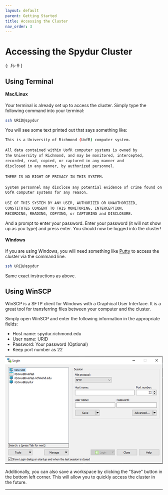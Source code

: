 ```yaml
---
layout: default
parent: Getting Started
title: Accessing the Cluster
nav_order: 3
---
```


# Accessing the Spydur Cluster
{: .fs-9 }

## Using Terminal

#### Mac/Linux

Your terminal is already set up to access the cluster. Simply type the following command into your terminal:

```bash
ssh URID@spydur
```

You will see some text printed out that says something like:

```bash
This is a University of Richmond (UofR) computer system.

All data contained within UofR computer systems is owned by
the University of Richmond, and may be monitored, intercepted,
recorded, read, copied, or captured in any manner and
disclosed in any manner, by authorized personnel.

THERE IS NO RIGHT OF PRIVACY IN THIS SYSTEM.

System personnel may disclose any potential evidence of crime found on
UofR computer systems for any reason.

USE OF THIS SYSTEM BY ANY USER, AUTHORIZED OR UNAUTHORIZED,
CONSTITUTES CONSENT TO THIS MONITORING, INTERCEPTION,
RECORDING, READING, COPYING, or CAPTURING and DISCLOSURE.
```

And a prompt to enter your password. Enter your password (it will not show up as you type) and press enter. You should now be logged into the cluster! 

#### Windows

If you are using Windows, you will need something like [Putty] to access the cluster via the command line.

```bash
ssh URID@spydur
```

Same exact instructions as above.

## Using WinSCP

WinSCP is a SFTP client for Windows with a Graphical User Interface. It is a great tool for transferring files between your computer and the cluster.

Simply open WinSCP and enter the following information in the appropriate fields:

- Host name: spydur.richmond.edu
- User name: URID
- Password: Your password (Optional)
- Keep port number as 22

<img 
  src="https://github.com/np3wu/Spydur_Guide/blob/main/images/program/winscp/winscp_startup_window.PNG" 
  alt="winscp">


Additionally, you can also save a workspace by clicking the "Save" button in the bottom left corner. This will allow you to quickly access the cluster in the future.

---
[Putty]: https://www.putty.org/
